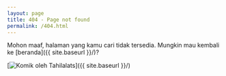```yaml
---
layout: page
title: 404 - Page not found
permalink: /404.html
---
```


Mohon maaf, halaman yang kamu cari tidak tersedia. Mungkin mau kembali ke [beranda]({{ site.baseurl }}/)?

[<img src="{{ site.baseurl }}/images/tahilalats-error.jpg" alt="Komik oleh Tahilalats"/>]({{ site.baseurl }}/)
